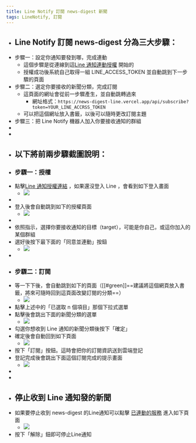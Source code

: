 ```yaml
---
title: Line Notify 訂閱 news-digest 新聞
tags: LineNotify, 訂閱
---
```


- ## Line Notify 訂閱 news-digest 分為三大步驟：
- 步驟一：設定你通知要發到哪，完成連動
	- 這個步驟是從連線到這[Line 通知連動授權](https://news-digest.vercel.app/LineOauth) 開始的
	- 授權成功後系統自己取得一組 LINE_ACCESS_TOKEN 並自動跳到下一步驟的頁面
- 步驟二：選定你要接收的新聞分類，完成訂閱
	- 這頁面的網址會從前一步驟產生，並自動跳轉過來
		- 網址格式：`https://news-digest-line.vercel.app/api/subscribe?token=YOUR_LINE_ACCRSS_TOKEN`
	- 可以把這個網址放入書籤，以後可以隨時更改訂閱主題
- 步驟三：把 Line Notify 機器人加入你要接收通知的群組
-
-
- ## 以下將前兩步驟截圖說明：
- ### 步驟一：授權
- 點擊[Line 通知授權連結](https://news-digest.vercel.app/LineOauth) ，如果還沒登入 Line ，會看到如下登入畫面
	- ![](assets/LineNotify/NF_00.jpg)
-
- 登入後會自動跳到如下的授權頁面
	- ![](assets/LineNotify/NF_01.jpg)
-
- 依照指示，選擇你要接收通知的目標（target），可能是你自己，或這你加入的某個群組
- 選好後按下最下面的「同意並連動」按鈕
	- ![](assets/LineNotify/NF_02.jpg)
-
- ### 步驟二：訂閱
- 等一下下後，會自動跳到如下的頁面（[[#green]]==建議將這個網頁放入書籤，將來可隨時回到這頁面改變訂閱的分類==）
	- ![](assets/LineNotify/NF_03.jpg)
- 點擊上述中的「已選取 n 個項目」那個下拉式選單
- 點擊後會跳出下面的新聞分類的選單
	- ![](assets/LineNotify/NF_04.jpg)
- 勾選你想收到 Line 通知的新聞分類後按下「確定」
- 確定後會自動回到如下頁面
	- ![](assets/LineNotify/NF_05.jpg)
- 按下「訂閱」按鈕。這時會把你的訂閱資訊送到雲端登記
- 登記完成後會跳出下面這個訂閱完成的提示畫面
	- ![](assets/LineNotify/NF_06.jpg)
-
-
- ## 停止收到 Line 通知發的新聞
- 如果要停止收到 news-digest 的Line通知可以點擊 [已連動的服務](https://notify-bot.line.me/my/) 進入如下頁面
	- ![](assets/LineNotify/NF_07.jpg)
- 按下「解除」鈕即可停止Line通知
